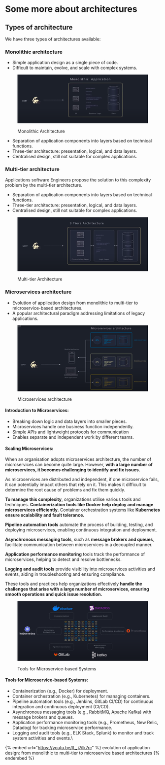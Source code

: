 # Some more about architectures

## Types of architecture

We have three types of architectures available:

### Monolithic architecture

* Simple application design as a single piece of code.
* Difficult to maintain, evolve, and scale with complex systems.

<figure><img src="../.gitbook/assets/Monolithic Architecture.png" alt=""><figcaption><p>Monolithic Architecture</p></figcaption></figure>

* Separation of application components into layers based on technical functions.
* Three-tier architecture: presentation, logical, and data layers.
* Centralised design, still not suitable for complex applications.

### Multi-tier architecture

Applications software Engineers propose the solution to this complexity problem by the multi-tier architecture.

* Separation of application components into layers based on technical functions.
* Three-tier architecture: presentation, logical, and data layers.
* Centralised design, still not suitable for complex applications.

<figure><img src="../.gitbook/assets/Multi-tier Architecture.png" alt=""><figcaption><p>Multi-tier Architecture</p></figcaption></figure>

### Microservices architecture

* Evolution of application design from monolithic to multi-tier to microservice-based architectures.
* A popular architectural paradigm addressing limitations of legacy applications.

<figure><img src="../.gitbook/assets/Microservices architecture.png" alt=""><figcaption><p>Microservices architecture</p></figcaption></figure>

#### Introduction to Microservices:

* Breaking down logic and data layers into smaller pieces.
* Microservices handle one business function independently.
* Simple APIs and lightweight protocols for communication
* Enables separate and independent work by different teams.

#### Scaling Microservices:&#x20;

When an organisation adopts microservices architecture, the number of microservices can become quite large. However, **with a large number of microservices, it becomes challenging to identify and fix issues.**

As microservices are distributed and independent, if one microservice fails, it can potentially impact others that rely on it. This makes it difficult to determine the root cause of problems and fix them quickly.

**To manage this complexity**, organizations utilise various tools and techniques. **Containerization tools like Docker help deploy and manage microservices efficiently.** Container orchestration systems like **Kubernetes ensure scalability and fault tolerance.**

**Pipeline automation tools** automate the process of building, testing, and deploying microservices, enabling continuous integration and deployment.

**Asynchronous messaging tools**, such as **message brokers and queues**, facilitate communication between microservices in a decoupled manner.

**Application performance monitoring** tools track the performance of microservices, helping to detect and resolve bottlenecks.

**Logging and audit tools** provide visibility into microservices activities and events, aiding in troubleshooting and ensuring compliance.

These tools and practices help organizations effectively **handle the challenges that arise with a large number of microservices, ensuring smooth operations and quick issue resolution.**

<figure><img src="../.gitbook/assets/Tools for Microservice-based Systems.png" alt=""><figcaption><p>Tools for Microservice-based Systems</p></figcaption></figure>

#### Tools for Microservice-based Systems:

* Containerization (e.g., Docker) for deployment.
* Container orchestration (e.g., Kubernetes) for managing containers.
* Pipeline automation tools (e.g., Jenkins, GitLab CI/CD) for continuous integration and continuous deployment (CI/CD).
* Asynchronous messaging tools (e.g., RabbitMQ, Apache Kafka) with message brokers and queues.
* Application performance monitoring tools (e.g., Prometheus, New Relic, Datadog) for tracking microservice performance.
* Logging and audit tools (e.g., ELK Stack, Splunk) to monitor and track system activities and events.\


{% embed url="https://youtu.be/lL_j7ilk7rc" %}
evolution of application design: from monolithic to multi-tier to microservice based architectures
{% endembed %}
